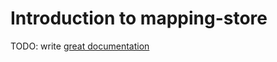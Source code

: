 # Introduction to mapping-store

TODO: write [great documentation](http://jacobian.org/writing/what-to-write/)

